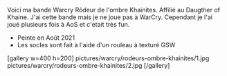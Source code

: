 
Voici ma bande Warcry Rôdeur de l'ombre Khainites. 
Affilié au Daugther of Khaine.
J'ai cette bande mais je ne joue pas à WarCry.
Cependant je l'ai joué plusieurs fois à AoS et c'etait très fun. 

- Peinte en Août 2021
- Les socles sont fait à l'aide d'un rouleau à texturé GSW

[gallery w=400 h=200]
pictures/warcry/rodeurs-ombre-khainites/1.jpg
pictures/warcry/rodeurs-ombre-khainites/2.jpg
[/gallery]


